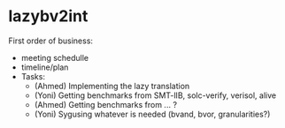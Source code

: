 # lazybv2int
First order of business:
- meeting schedulle
- timeline/plan
- Tasks:
  - (Ahmed) Implementing the lazy translation
  - (Yoni) Getting benchmarks from SMT-lIB, solc-verify, verisol, alive
  - (Ahmed) Getting benchmarks from ... ?
  - (Yoni) Sygusing whatever is needed (bvand, bvor, granularities?)
